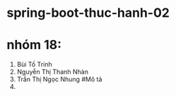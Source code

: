 # spring-boot-thuc-hanh-02
# nhóm 18:
1. Bùi Tố Trinh
2. Nguyễn Thị Thanh Nhàn
3. Trần Thị Ngọc Nhung
#Mô tả 
1. 
